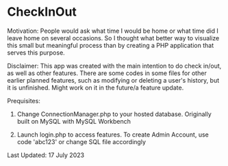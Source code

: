 # CheckInOut
Motivation:
People would ask what time I would be home or what time did I leave home on several occasions.
So I thought what better way to visualize this small but meaningful process than by creating a PHP application that serves this purpose.

Disclaimer:
This app was created with the main intention to do check in/out, as well as other features.
There are some codes in some files for other earlier planned features, such as modifying or deleting a user's history, but it is unfinished. Might work on it in the future/a feature update.

Prequisites:
1. Change ConnectionManager.php to your hosted database. Originally built on MySQL with MySQL Workbench

2. Launch login.php to access features. To create Admin Account, use code 'abc123' or change SQL file accordingly

Last Updated: 17 July 2023

